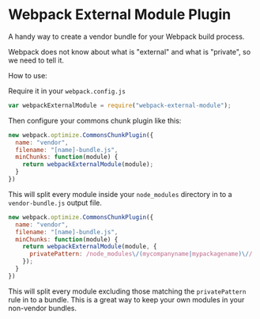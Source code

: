 Webpack External Module Plugin
===

A handy way to create a vendor bundle for your Webpack build process.

Webpack does not know about what is "external" and what is "private", so we need to tell it.

How to use:

Require it in your `webpack.config.js`
```js
var webpackExternalModule = require("webpack-external-module");
```

Then configure your commons chunk plugin like this:
```js
new webpack.optimize.CommonsChunkPlugin({
  name: "vendor",
  filename: "[name]-bundle.js",
  minChunks: function(module) {
    return webpackExternalModule(module);
  }
})
```
This will split every module inside your `node_modules` directory in to a `vendor-bundle.js` output file.

```js
new webpack.optimize.CommonsChunkPlugin({
  name: "vendor",
  filename: "[name]-bundle.js",
  minChunks: function(module) {
    return webpackExternalModule(module, {
      privatePattern: /node_modules\/(mycompanyname|mypackagename)\//
    });
  }
})
```
This will split every module excluding those matching the `privatePattern` rule in to a bundle. This is a great way to keep your own modules in your non-vendor bundles.

